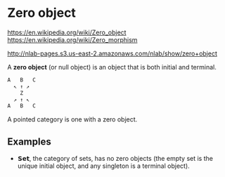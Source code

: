 # Zero object

https://en.wikipedia.org/wiki/Zero_object
https://en.wikipedia.org/wiki/Zero_morphism

http://nlab-pages.s3.us-east-2.amazonaws.com/nlab/show/zero+object

A **zero object** (or null object) is an object that is both initial and terminal.

```js
A   B   C
  ↖ ↑ ↗
    Z
  ↗ ↑ ↖
A   B   C
```

A pointed category is one with a zero object.

## Examples

- 𝗦𝗲𝘁, the category of sets, has no zero objects (the empty set is the unique initial object, and any singleton is a terminal object).
